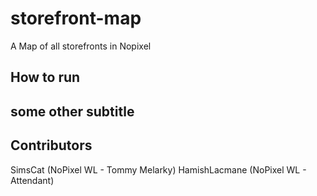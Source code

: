 # storefront-map
A Map of all storefronts in Nopixel

## How to run

## some other subtitle

## Contributors
SimsCat (NoPixel WL - Tommy Melarky)
HamishLacmane (NoPixel WL - Attendant)
